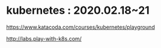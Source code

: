 # kubernetes : 2020.02.18~21

https://www.katacoda.com/courses/kubernetes/playground

http://labs.play-with-k8s.com/
